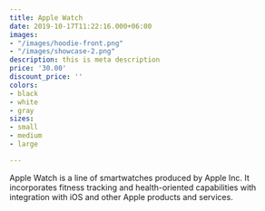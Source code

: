 ```yaml
---
title: Apple Watch
date: 2019-10-17T11:22:16.000+06:00
images:
- "/images/hoodie-front.png"
- "/images/showcase-2.png"
description: this is meta description
price: '30.00'
discount_price: ''
colors:
- black
- white
- gray
sizes:
- small
- medium
- large

---
```

Apple Watch is a line of smartwatches produced by Apple Inc. It incorporates fitness tracking and health-oriented capabilities with integration with iOS and other Apple products and services.